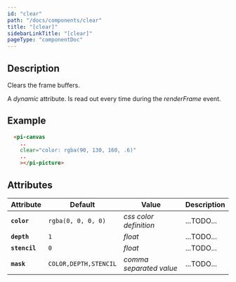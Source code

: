 ```yaml
---
id: "clear"
path: "/docs/components/clear"
title: "[clear]"
sidebarLinkTitle: "[clear]"
pageType: "componentDoc"
---
```


## Description

Clears the frame buffers.

A *dynamic* attribute. Is read out every time during the *renderFrame* event.


## Example

```html
  <pi-canvas
    ..
    clear="color: rgba(90, 130, 160, .6)"
    ..
    ></pi-picture>
```


## Attributes

| Attribute | Default | Value | Description |
|-----------|---------|-------|-------------|
| **`color`** | `rgba(0, 0, 0, 0)` | *css color definition* | ...TODO... |
| **`depth`** | `1` | *float* |  ...TODO... |
| **`stencil`** | `0` | *float* |  ...TODO... |
| **`mask`** | `COLOR,DEPTH,STENCIL` | *comma separated value* | ...TODO... |

